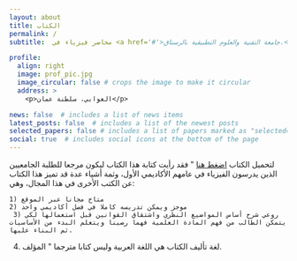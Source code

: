 ```yaml
---
layout: about
title: الكتاب
permalink: /
subtitle:  محاضر فيزياء في <a href='#'>جامعة التقنية والعلوم التطبيقية بالرستاق.</a>

profile:
  align: right
  image: prof_pic.jpg
  image_circular: false # crops the image to make it circular
  address: >
    <p>العوابي، سلطنة عمان</p>

news: false  # includes a list of news items
latest_posts: false  # includes a list of the newest posts
selected_papers: false # includes a list of papers marked as "selected={true}"
social: true  # includes social icons at the bottom of the page
---
```


لتحميل الكتاب [اضغط هنا](ahmed-alkharusi.github.io) 
"
فقد رأيت كتابة هذا الكتاب ليكون مرجعا للطلبة الجامعيين الذين يدرسون الفيزياء في عامهم الأكاديمي الأول، وثمة أشياء عدة قد تميز هذا الكتاب عن الكتب الأخرى في هذا المجال، وهي:

    1) متاح مجانا عبر الموقع
    2) موجز ويمكن تدريسه كاملا في فصل أكاديمي واحد
     3) روعي شرح أساس المواضيع النظري واشتقاق القوانين قبل استعمالها لكي يتمكن الطالب من فهم المادة العلمية فهما رصينا ويتعلم البدء من الأساسيات ثم البناء عليها.
   4)  لغة تأليف الكتاب هي اللغة العربية وليس كتابا مترجما
"
المؤلف.
